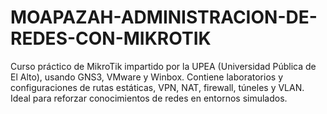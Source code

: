 # MOAPAZAH-ADMINISTRACION-DE-REDES-CON-MIKROTIK
Curso práctico de MikroTik impartido por la UPEA (Universidad Pública de El Alto), usando GNS3, VMware y Winbox. Contiene laboratorios y configuraciones de rutas estáticas, VPN, NAT, firewall, túneles y VLAN. Ideal para reforzar conocimientos de redes en entornos simulados.
